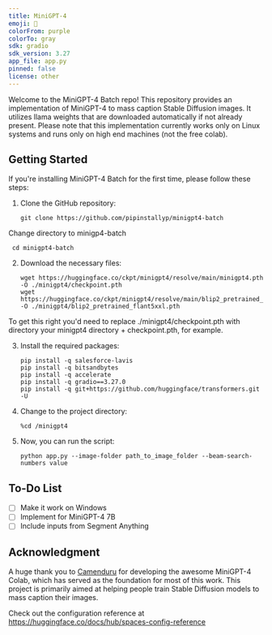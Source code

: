 ```yaml
---
title: MiniGPT-4
emoji: 🚀
colorFrom: purple
colorTo: gray
sdk: gradio
sdk_version: 3.27
app_file: app.py
pinned: false
license: other
---
```


Welcome to the MiniGPT-4 Batch repo! This repository provides an implementation of MiniGPT-4 to mass caption Stable Diffusion images. It utilizes llama weights that are downloaded automatically if not already present. Please note that this implementation currently works only on Linux systems and runs only on high end machines (not the free colab).

## Getting Started

If you're installing MiniGPT-4 Batch for the first time, please follow these steps:

1. Clone the GitHub repository:

   ```git
   git clone https://github.com/pipinstallyp/minigpt4-batch
   ```
Change directory to minigp4-batch

  ```
   cd minigpt4-batch
   ```
2. Download the necessary files:

   ```
   wget https://huggingface.co/ckpt/minigpt4/resolve/main/minigpt4.pth -O ./minigpt4/checkpoint.pth
   wget https://huggingface.co/ckpt/minigpt4/resolve/main/blip2_pretrained_flant5xxl.pth -O ./minigpt4/blip2_pretrained_flant5xxl.pth
   ```

To get this right you'd need to replace ./minigpt4/checkpoint.pth with directory your minigpt4 directory + checkpoint.pth, for example. 

3. Install the required packages:

   ```
   pip install -q salesforce-lavis
   pip install -q bitsandbytes
   pip install -q accelerate
   pip install -q gradio==3.27.0
   pip install -q git+https://github.com/huggingface/transformers.git -U
   ```

4. Change to the project directory:

   ```
   %cd /minigpt4
   ```

5. Now, you can run the script:

   ```
   python app.py --image-folder path_to_image_folder --beam-search-numbers value
   ```
## To-Do List

- [ ] Make it work on Windows
- [ ] Implement for MiniGPT-4 7B
- [ ] Include inputs from Segment Anything

## Acknowledgment

A huge thank you to [Camenduru](https://github.com/camenduru) for developing the awesome MiniGPT-4 Colab, which has served as the foundation for most of this work. This project is primarily aimed at helping people train Stable Diffusion models to mass caption their images.

Check out the configuration reference at https://huggingface.co/docs/hub/spaces-config-reference
